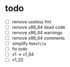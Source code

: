 # todo

- [ ] remove useless fmt
- [ ] remove x86_64 dead code
- [ ] remove x86_64 warnings
- [ ] remove x86_64 comments
- [ ] simplify `Makefile`
- [ ] fix todo
- [ ] v1 -> v1_64
- [ ] v1_32
